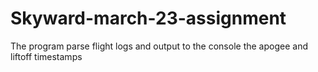# Skyward-march-23-assignment
The program parse flight logs and output to the console the apogee and liftoff timestamps
